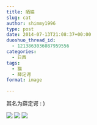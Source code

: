 ```yaml
---
title: 晒猫
slug: cat
author: shimmy1996
type: post
date: 2014-07-13T21:08:37+00:00
duoshuo_thread_id:
  - 1213863036087959556
categories:
  - 日西
tags:
  - 猫
  - 薛定谔
format: image

---
```

其名为薛定谔 : )

<img src="/wp-content/uploads/2014/07/image-1.jpeg"/>
<img src="/wp-content/uploads/2014/07/image-2.jpeg"/>
<img src="/wp-content/uploads/2014/07/image-3.jpeg"/>
